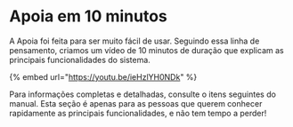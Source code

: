 # Apoia em 10 minutos

A Apoia foi feita para ser muito fácil de usar. Seguindo essa linha de pensamento, criamos um vídeo de 10 minutos de duração que explicam as principais funcionalidades do sistema.

{% embed url="https://youtu.be/ieHzlYH0NDk" %}

Para informações completas e detalhadas, consulte o itens seguintes do manual. Esta seção é apenas para as pessoas que querem conhecer rapidamente as principais funcionalidades, e não tem tempo a perder!
